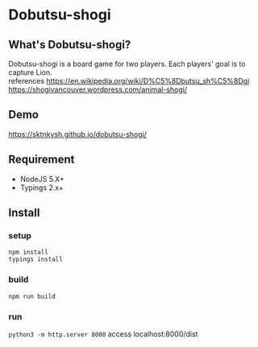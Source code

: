 # Dobutsu-shogi

## What's Dobutsu-shogi?

Dobutsu-shogi is a board game for two players. Each players' goal is to capture Lion.
<br>
references
https://en.wikipedia.org/wiki/D%C5%8Dbutsu_sh%C5%8Dgi
https://shogivancouver.wordpress.com/animal-shogi/

## Demo

https://sktnkysh.github.io/dobutsu-shogi/

## Requirement

- NodeJS 5.X+
- Typings 2.x+

## Install

### setup
```shell
npm install
typings install
```

### build
`npm run build`

### run
`python3 -m http.server 8000`
access localhost:8000/dist
